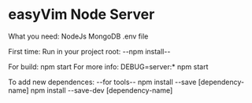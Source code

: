 # easyVim Node Server

What you need:
  NodeJs
  MongoDB
  .env file

  First time:
    Run in your project root:
      --npm install--

  For build:
    npm start
  For more info:
    DEBUG=server:* npm start
    
To add new dependences: 
  --for tools-- 
    npm install --save [dependency-name]
    npm install --save-dev [dependency-name]
